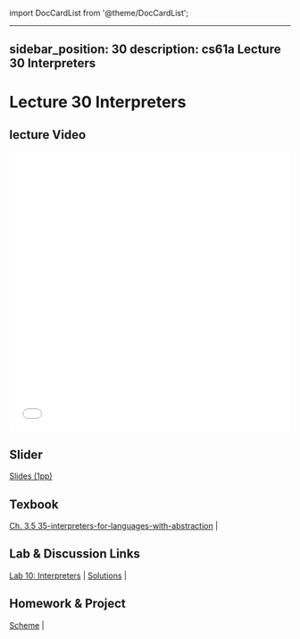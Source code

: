 import DocCardList from '@theme/DocCardList';

---
sidebar_position: 30
description: cs61a  Lecture 30 Interpreters
---
# Lecture 30 Interpreters
## lecture Video

<iframe src="//player.bilibili.com/player.html?aid=277746636&bvid=BV17c411f78k&cid=1311465503&p=1&high_quality=1&danmaku=0" scrolling="no" border="0" frameborder="no" framespacing="0" allowfullscreen="true" allowfullscreen="allowfullscreen" width="100%" height="500" scrolling="no" frameborder="0" sandbox="allow-top-navigation allow-same-origin allow-forms allow-scripts"> </iframe>

## Slider
[Slides (1pp)](/resource/cs61a/30-Interpreters_1pp.pdf)
## Texbook
[Ch. 3.5 35-interpreters-for-languages-with-abstraction](./ch/35-interpreters-for-languages-with-abstraction.md) | 

## Lab & Discussion Links
[Lab 10: Interpreters](./lab/lab10.md) | [Solutions](./lab/sol-lab10.md) | 

## Homework & Project
[Scheme](./project/scheme.md) | 


<DocCardList />

